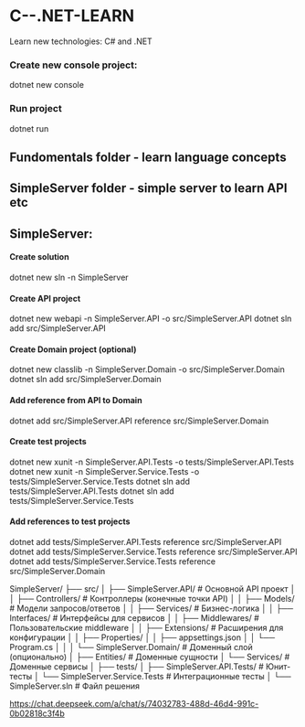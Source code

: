 # C--.NET-LEARN
Learn new technologies: C# and .NET


### Create new console project:
dotnet new console

### Run project
dotnet run


## Fundomentals folder - learn language concepts
## SimpleServer folder - simple server to learn API etc


## SimpleServer:

#### Create solution
dotnet new sln -n SimpleServer

#### Create API project
dotnet new webapi -n SimpleServer.API -o src/SimpleServer.API
dotnet sln add src/SimpleServer.API

#### Create Domain project (optional)
dotnet new classlib -n SimpleServer.Domain -o src/SimpleServer.Domain
dotnet sln add src/SimpleServer.Domain

#### Add reference from API to Domain
dotnet add src/SimpleServer.API reference src/SimpleServer.Domain

#### Create test projects
dotnet new xunit -n SimpleServer.API.Tests -o tests/SimpleServer.API.Tests
dotnet new xunit -n SimpleServer.Service.Tests -o tests/SimpleServer.Service.Tests
dotnet sln add tests/SimpleServer.API.Tests
dotnet sln add tests/SimpleServer.Service.Tests

#### Add references to test projects
dotnet add tests/SimpleServer.API.Tests reference src/SimpleServer.API
dotnet add tests/SimpleServer.Service.Tests reference src/SimpleServer.API
dotnet add tests/SimpleServer.Service.Tests reference src/SimpleServer.Domain



SimpleServer/
├── src/
│   ├── SimpleServer.API/          # Основной API проект
│   │   ├── Controllers/           # Контроллеры (конечные точки API)
│   │   ├── Models/                # Модели запросов/ответов
│   │   ├── Services/              # Бизнес-логика
│   │   ├── Interfaces/            # Интерфейсы для сервисов
│   │   ├── Middlewares/           # Пользовательские middleware
│   │   ├── Extensions/            # Расширения для конфигурации
│   │   ├── Properties/
│   │   ├── appsettings.json
│   │   └── Program.cs
│   │
│   └── SimpleServer.Domain/       # Доменный слой (опционально)
│       ├── Entities/              # Доменные сущности
│       └── Services/              # Доменные сервисы
│
├── tests/
│   ├── SimpleServer.API.Tests/    # Юнит-тесты
│   └── SimpleServer.Service.Tests # Интеграционные тесты
│
└── SimpleServer.sln               # Файл решения



https://chat.deepseek.com/a/chat/s/74032783-488d-46d4-991c-0b02818c3f4b